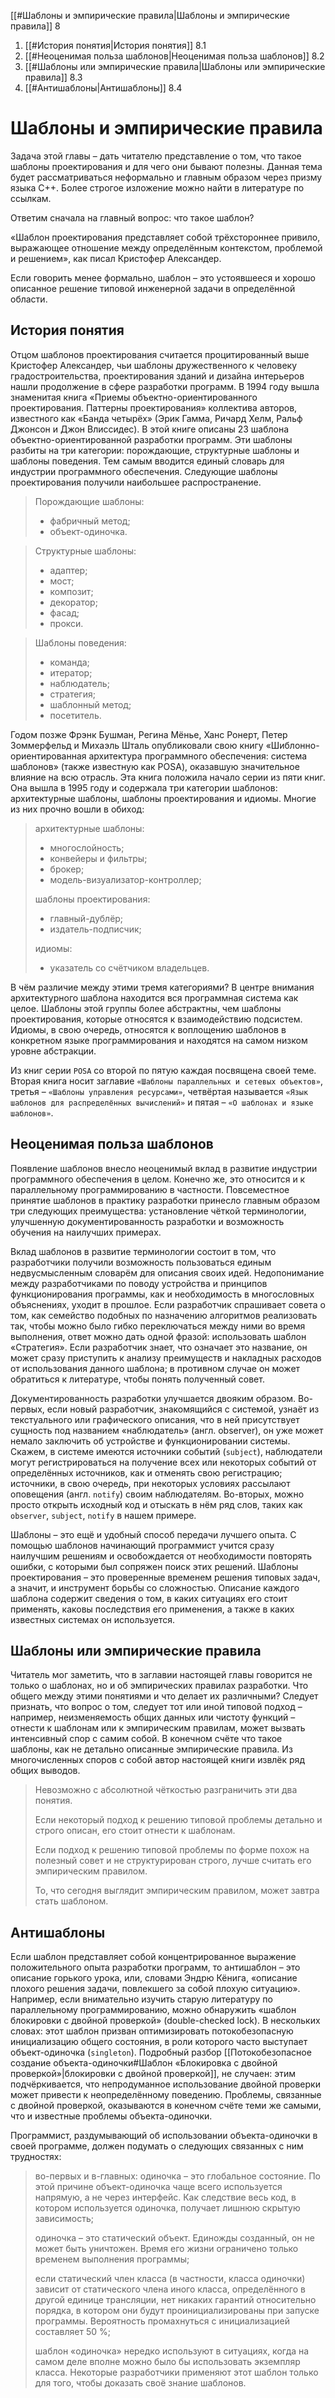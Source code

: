 
[[#Шаблоны и эмпирические правила|Шаблоны и эмпирические правила]] 8
1. [[#История понятия|История понятия]] 8.1
2. [[#Неоценимая польза шаблонов|Неоценимая польза шаблонов]] 8.2
3. [[#Шаблоны или эмпирические правила|Шаблоны или эмпирические правила]] 8.3
4. [[#Антишаблоны|Антишаблоны]] 8.4

# Шаблоны и эмпирические правила

Задача этой главы – дать читателю представление о том, что такое шаблоны проектирования и для чего они бывают полезны. Данная тема будет рассматриваться неформально и главным образом через призму языка C++. Более строгое изложение можно найти в литературе по ссылкам.

Ответим сначала на главный вопрос: что такое шаблон?

«Шаблон проектирования представляет собой трёхстороннее привило, выражающее отношение между определённым контекстом, проблемой и решением», как писал Кристофер Александер.

Если говорить менее формально, шаблон – это устоявшееся и хорошо описанное решение типовой инженерной задачи в определённой области.

## История понятия

Отцом шаблонов проектирования считается процитированный выше Кристофер Александер, чьи шаблоны дружественного к человеку градостроительства, проектирования зданий и дизайна интерьеров нашли продолжение в сфере разработки программ. В 1994 году вышла знаменитая книга «Приемы объектно-ориентированного проектирования. Паттерны проектирования» коллектива авторов, известного как «Банда четырёх» (Эрик Гамма, Ричард Хелм, Ральф Джонсон и Джон Влиссидес). В этой книге описаны 23 шаблона объектно-ориентированной разработки программ. Эти шаблоны разбиты на три категории: порождающие, структурные шаблоны и шаблоны поведения. Тем самым вводится единый словарь для индустрии программного обеспечения. Следующие шаблоны проектирования получили наибольшее распространение.

> Порождающие шаблоны:
>  * фабричный метод;
>  * объект-одиночка.

> Структурные шаблоны:
> * адаптер;
> * мост;
> * композит;
> * декоратор;
> * фасад;
> * прокси.

> Шаблоны поведения:
> * команда;
> * итератор;
> * наблюдатель;
> * стратегия;
> * шаблонный метод;
> * посетитель.

Годом позже Фрэнк Бушман, Регина Мёнье, Ханс Ронерт, Петер Зоммерфельд и Михаэль Шталь опубликовали свою книгу «Шиблонно-ориентированная архитектура программного обеспечения: система шаблонов» (также известную как POSA), оказавшую значительное влияние на всю отрасль. Эта книга положила начало серии из пяти книг. Она вышла в 1995 году и содержала три категории шаблонов: архитектурные шаблоны, шаблоны проектирования и идиомы. Многие из них прочно вошли в обиход:

> архитектурные шаблоны:
> * многослойность;
> * конвейеры и фильтры;
> * брокер;
> * модель-визуализатор-контроллер;
>
> шаблоны проектирования:
> * главный-дублёр;
> * издатель-подписчик;
>
> идиомы:
> * указатель со счётчиком владельцев.

В чём различие между этими тремя категориями? В центре внимания архитектурного шаблона находится вся программная система как целое. Шаблоны этой группы более абстрактны, чем шаблоны проектирования, которые относятся к взаимодействию подсистем. Идиомы, в свою очередь, относятся к воплощению шаблонов в конкретном языке программирования и находятся на самом низком уровне абстракции.

Из книг серии `POSA` со второй по пятую каждая посвящена своей теме. Вторая книга носит заглавие `«Шаблоны параллельных и сетевых объектов»`, третья – `«Шаблоны управления ресурсами»`, четвёртая называется `«Язык шаблонов для распределённых вычислений»` и пятая – `«О шаблонах и языке шаблонов»`.

## Неоценимая польза шаблонов

Появление шаблонов внесло неоценимый вклад в развитие индустрии программного обеспечения в целом. Конечно же, это относится и к параллельному программированию в частности. Повсеместное принятие шаблонов в практику разработки принесло главным образом три следующих преимущества: установление чёткой терминологии, улучшенную документированность разработки и возможность обучения на наилучших примерах.

Вклад шаблонов в развитие терминологии состоит в том, что разработчики получили возможность пользоваться единым недвусмысленным словарём для описания своих идей. Недопонимание между разработчиками по поводу устройства и принципов функционирования программы, как и необходимость в многословных объяснениях, уходит в прошлое. Если разработчик спрашивает совета о том, как семейство подобных по назначению алгоритмов реализовать так, чтобы можно было гибко переключаться между ними во время выполнения, ответ можно дать одной фразой: использовать шаблон «Стратегия». Если разработчик знает, что означает это название, он может сразу приступить к анализу преимуществ и накладных расходов от использования данного шаблона; в противном случае он может обратиться к литературе, чтобы понять полученный совет.

Документированность разработки улучшается двояким образом. Во-первых, если новый разработчик, знакомящийся с системой, узнаёт из текс­туального или графического описания, что в ней присутствует сущность под названием «наблюдатель» (англ. observer), он уже может немало заключить об устройстве и функционировании системы. Скажем, в системе имеются источники событий (`subject`), наблюдатели могут регистрироваться на получение всех или некоторых событий от определённых источников, как и отменять свою регистрацию; источники, в свою очередь, при некоторых условиях рассылают оповещения (англ. `notify`) своим наблюдателям. Во-вторых, можно просто открыть исходный код и отыскать в нём ряд слов, таких как `observer`, `subject`, `notify` в нашем примере.

Шаблоны – это ещё и удобный способ передачи лучшего опыта. С помощью шаблонов начинающий программист учится сразу наилучшим решениям и освобождается от необходимости повторять ошибки, с которыми был сопряжен поиск этих решений. Шаблоны проектирования – это проверенные временем решения типовых задач, а значит, и инструмент борьбы со сложностью. Описание каждого шаблона содержит сведения о том, в каких ситуациях его стоит применять, каковы последствия его применения, а также в каких известных системах он используется.

## Шаблоны или эмпирические правила

Читатель мог заметить, что в заглавии настоящей главы говорится не только о шаблонах, но и об эмпирических правилах разработки. Что общего между этими понятиями и что делает их различными? Следует признать, что вопрос о том, следует тот или иной типовой подход – например, неизменяемость общих данных или чистоту функций – отнести к шаблонам или к эмпирическим правилам, может вызвать интенсивный спор с самим собой. В конечном счёте что такое шаблоны, как не детально описанные эмпирические правила. Из многочисленных споров с собой автор настоящей книги извлёк ряд общих выводов.

> Невозможно с абсолютной чёткостью разграничить эти два понятия.
> 
> Если некоторый подход к решению типовой проблемы детально и строго описан, его стоит отнести к шаблонам.
> 
> Если подход к решению типовой проблемы по форме похож на полезный совет и не структурирован строго, лучше считать его эмпирическим правилом.
> 
> То, что сегодня выглядит эмпирическим правилом, может завтра стать шаблоном.

## Антишаблоны

Если шаблон представляет собой концентрированное выражение положительного опыта разработки программ, то антишаблон – это описание горького урока, или, словами Эндрю Кёнига, «описание плохого решения задачи, повлекшего за собой плохую ситуацию». Например, если внимательно изучить­ старую литературу по параллельному программированию, можно обнаружить «шаблон блокировки с двойной проверкой» (double-checked lock). В нескольких словах: этот шаблон призван оптимизировать потокобезопасную инициализацию общего состояния, в роли которого часто выступает объект-одиночка (`singleton`). Подробный разбор [[Потокобезопасное создание объекта-одиночки#Шаблон «Блокировка с двойной проверкой»|блокировки с двойной проверкой]], не случаен: этим подчёркивается, что непродуманное использование двойной проверки может привести к неопределённому поведению. Проблемы, связанные с двойной проверкой, оказываются в конечном счёте теми же самыми, что и известные проблемы объекта-одиночки.

Программист, раздумывающий об использовании объекта-одиночки в своей программе, должен подумать о следующих связанных с ним трудностях: 

> во-первых и в-главных: одиночка – это глобальное состояние. По этой причине объект-одиночка чаще всего используется напрямую, а не через интерфейс. Как следствие весь код, в котором используется одиночка, получает лишнюю скрытую зависимость;
> 
> одиночка – это статический объект. Единожды созданный, он не может быть уничтожен. Время его жизни ограничено только временем выполнения программы;
> 
> если статический член класса (в частности, класса одиночки) зависит от статического члена иного класса, определённого в другой единице трансляции, нет никаких гарантий относительно порядка, в котором они будут проинициализированы при запуске программы. Вероятность промахнуться с инициализацией составляет 50 %;
> 
> шаблон «одиночка» нередко используют в ситуациях, когда на самом деле вполне можно было бы использовать экземпляр класса. Некоторые разработчики применяют этот шаблон только для того, чтобы доказать своё знание шаблонов.

